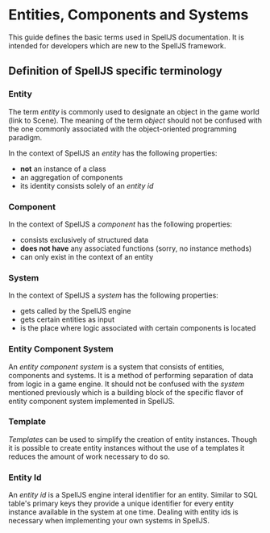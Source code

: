 # Entities, Components and Systems

This guide defines the basic terms used in SpellJS documentation. It is intended
for developers which are new to the SpellJS framework.


## Definition of SpellJS specific terminology

### Entity

The term *entity* is commonly used to designate an object in the game world (link to Scene). The meaning of the term *object* should not be confused with the
one commonly associated with the object-oriented programming paradigm.

In the context of SpellJS an *entity* has the following properties:

* **not** an instance of a class
* an aggregation of components
* its identity consists solely of an *entity id*


### Component

In the context of SpellJS a *component* has the following properties:

* consists exclusively of structured data
* **does not have** any associated functions (sorry, no instance methods)
* can only exist in the context of an entity


### System

In the context of SpellJS a *system* has the following properties:

* gets called by the SpellJS engine
* gets certain entities as input
* is the place where logic associated with certain components is located


### Entity Component System

An *entity component system* is a system that consists of entities, components and systems. It is a method of performing separation of data from logic
in a game engine. It should not be confused with the *system* mentioned previously which is a building block of the specific flavor of entity component system
implemented in SpellJS.


### Template

*Templates* can be used to simplify the creation of entity instances. Though it is possible to create entity instances without the use of a templates it reduces
the amount of work necessary to do so.


### Entity Id

An *entity id* is a SpellJS engine interal identifier for an entity. Similar to SQL table's primary keys they provide a unique identifier for every entity
instance available in the system at one time. Dealing with entity ids is necessary when implementing your own systems in SpellJS.
